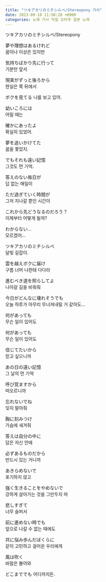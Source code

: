 ```yaml
---
title: "ツキアカリのミチシルベ/Stereopony 가사"
date: 2023-09-10 11:50:28 +0900
categories: 노래 가사 덕질 오타쿠 일본 노래
---
```


ツキアカリのミチシルベ/Stereopony

夢や理想はあるけれど  
꿈이나 이상은 있지만  

気持ちばかり先に行って  
기분만 앞서  

現実がずっと後ろから  
현실은 쭉 뒤에서  

ボクを見てる
나를 보고 있어.

幼いころには  
어릴 때는  

確かにあったよ  
확실히 있었어.  

夢を追いかけてた  
꿈을 쫓았지.  

でもそれも遠い記憶  
그것도 먼 기억.  

答えのない毎日が  
답 없는 매일이  

ただ過ぎていく時間が  
그저 지나갈 뿐인 시간이  

これから先どうなるのだろう？  
이제부터 어떻게 될까?  

わからない...  
모르겠어...

ツキアカリのミチシルベ  
달빛 길잡이.

雲を越えボクに届け  
구름 너머 나한테 다다라

進むべき道を照らしてよ  
나아갈 길을 비춰줘

今日がどんなに壊れそうでも  
오늘 하루가 아무리 무너져내릴 거 같아도...

何があっても  
무슨 일이 있어도

何があっても  
무슨 일이 있어도

信じてたいから  
믿고 싶으니까

あの日の遠い記憶  
그 날의 먼 기억

呼び覚ますから  
떠오르니까

忘れないでね  
잊지 말아줘

胸に刻みつけ  
가슴에 새겨줘

答えは自分の中に  
답은 자신 안에  

必ずあるものだから    
반드시 있는 거니까  

あきらめないで  
포기하지 않고  

強く生きることをやめないで  
강하게 살아가는 것을 그만두지 마  

悲しすぎて  
너무 슬퍼서  

前に進めない時でも  
앞으로 나갈 수 없는 때에도  

共に悩み歩んだぼくらに  
같이 고민하고 걸어온 우리에게  

風は吹く  
바람은 불어와  

どこまででも
어디까지든.
